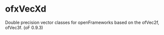 # ofxVecXd
Double precision vector classes for openFrameworks based on the ofVec2f, ofVec3f. (oF 0.9.3)
